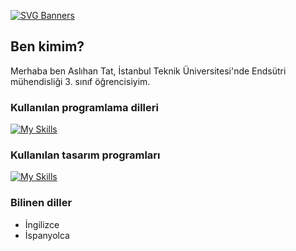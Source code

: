 [![SVG Banners](https://svg-banners.vercel.app/api?type=typeWriter&text1=Merhaba%20Ben%20Aslıhan👨‍💻&width=800&height=400)](https://github.com/Akshay090/svg-banners)
## Ben kimim?
Merhaba ben Aslıhan Tat, İstanbul Teknik Üniversitesi'nde Endsütri mühendisliği 3. sınıf öğrencisiyim.
### Kullanılan programlama dilleri
[![My Skills](https://skillicons.dev/icons?i=c,cpp,py)](https://skillicons.dev)
### Kullanılan tasarım programları
[![My Skills](https://skillicons.dev/icons?i=ai,ps,pr)](https://skillicons.dev)
### Bilinen diller
- İngilizce 
- İspanyolca


